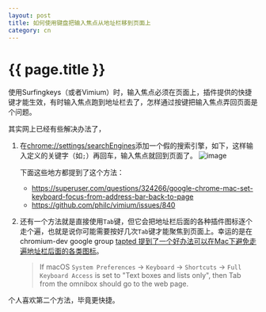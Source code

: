 ```yaml
---
layout: post
title: 如何使用键盘把输入焦点从地址栏移到页面上
category: cn
---
```


{{ page.title }}
================

使用Surfingkeys（或者Vimium）时，输入焦点必须在页面上，插件提供的快捷键才能生效，有时输入焦点跑到地址栏去了，怎样通过按键把输入焦点弄回页面是个问题。

其实网上已经有些解决办法了，
1. 在[chrome://settings/searchEngines](chrome://settings/searchEngines)添加一个假的搜索引擎，如下，这样输入定义的关键字（如`;`）再回车，输入焦点就回到页面了。
![image](https://user-images.githubusercontent.com/288207/48667866-2c9e0d00-eb1b-11e8-9b06-afdef1993320.png)

    下面这些地方都提到了这个方法：

    * https://superuser.com/questions/324266/google-chrome-mac-set-keyboard-focus-from-address-bar-back-to-page
    * https://github.com/philc/vimium/issues/840

1. 还有一个方法就是直接使用`Tab`键，但它会把地址栏后面的各种插件图标逐个走个遍，也就是说你可能需要按好几次`Tab`键才能聚焦到页面上。幸运的是在chromium-dev google group [tapted 提到了一个好办法可以在Mac下避免走遍地址栏后面的各类图标](https://groups.google.com/a/chromium.org/forum/#!msg/chromium-dev/-15pKoT9HMM/RKdxVD7-BwAJ)。

    > If macOS `System Preferences` -> `Keyboard` -> `Shortcuts` -> `Full Keyboard Access` is set to "Text boxes and lists only", then Tab from the omnibox should go to the web page.

个人喜欢第二个方法，毕竟更快捷。
